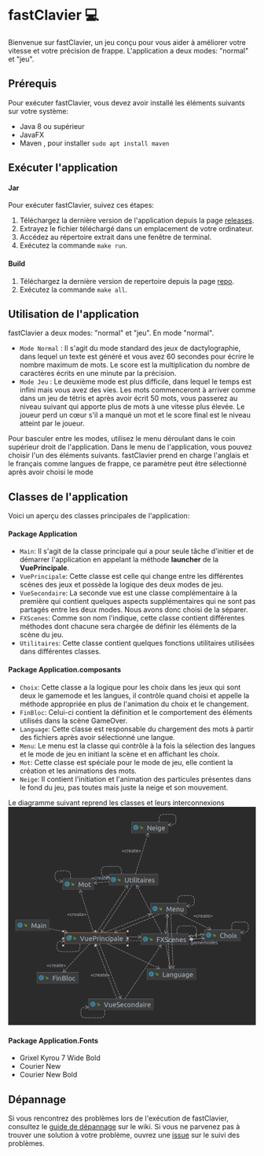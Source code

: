 # fastClavier 💻


Bienvenue sur fastClavier, un jeu conçu pour vous aider à améliorer votre vitesse et votre précision de frappe. L'application a deux modes: "normal" et "jeu".

## Prérequis

Pour exécuter fastClavier, vous devez avoir installé les éléments suivants sur votre système:

*   Java 8 ou supérieur
*   JavaFX
*   Maven , pour installer `sudo apt install maven`

## Exécuter l'application
#### Jar
Pour exécuter fastClavier, suivez ces étapes:

1.  Téléchargez la dernière version de l'application depuis la page [releases](https://gaufre.informatique.univ-paris-diderot.fr/makhloum/fast-clavier-/releases).
2.  Extrayez le fichier téléchargé dans un emplacement de votre ordinateur.
3.  Accédez au répertoire extrait dans une fenêtre de terminal.
4.  Exécutez la commande `make run`.

#### Build
1.  Téléchargez la dernière version de repertoire depuis la page [repo](https://gaufre.informatique.univ-paris-diderot.fr/makhloum/fast-clavier-/).
2.  Exécutez la commande `make all`.

## Utilisation de l'application

fastClavier a deux modes: "normal" et "jeu". En mode "normal".
- `Mode Normal` : Il s'agit du mode standard des jeux de dactylographie, dans lequel un texte est généré et vous avez 60 secondes pour écrire le nombre maximum de mots. Le score est la multiplication du nombre de caractères écrits en une minute par la précision.
- `Mode Jeu` : Le deuxième mode est plus difficile, dans lequel le temps est infini mais vous avez des vies. Les mots commenceront à arriver comme dans un jeu de tétris et après avoir écrit 50 mots, vous passerez au niveau suivant qui apporte plus de mots à une vitesse plus élevée. Le joueur perd un cœur s'il a manqué un mot et le score final est le niveau atteint par le joueur. 

Pour basculer entre les modes, utilisez le menu déroulant dans le coin supérieur droit de l'application. Dans le menu de l'application, vous pouvez choisir l'un des éléments suivants. fastClavier prend en charge l'anglais et le français comme langues de frappe, ce paramètre peut être sélectionné après avoir choisi le mode

## Classes de l'application

Voici un aperçu des classes principales de l'application:
#### Package Application
*   `Main`: Il s'agit de la classe principale qui a pour seule tâche d'initier et de démarrer l'application en appelant la méthode **launcher** de la **VuePrincipale**.
*   `VuePrincipale`: Cette classe est celle qui change entre les différentes scènes des jeux et possède la logique des deux modes de jeu. 
*   `VueSecondaire`: La seconde vue est une classe complémentaire à la première qui contient quelques aspects supplémentaires qui ne sont pas partagés entre les deux modes. Nous avons donc choisi de la séparer.
*   `FXScenes`: Comme son nom l'indique, cette classe contient différentes méthodes dont chacune sera chargée de définir les éléments de la scène du jeu.
*   `Utilitaires`: Cette classe contient quelques fonctions utilitaires utilisées dans différentes classes.


#### Package Application.composants
*   `Choix`: Cette classe a la logique pour les choix dans les jeux qui sont deux le gamemode et les langues, il contrôle quand choisi et appelle la méthode appropriée en plus de l'animation du choix et le changement.
*   `FinBloc`: Celui-ci contient la définition et le comportement des éléments utilisés dans la scène GameOver.
*   `Language`: Cette classe est responsable du chargement des mots à partir des fichiers après avoir sélectionné une langue.  
*   `Menu`: Le menu est la classe qui contrôle à la fois la sélection des langues et le mode de jeu en initiant la scène et en affichant les choix.
*   `Mot`: Cette classe est spéciale pour le mode de jeu, elle contient la création et les animations des mots.
*   `Neige`: Il contient l'initiation et l'animation des particules présentes dans le fond du jeu, pas toutes mais juste la neige et son mouvement.

Le diagramme suivant reprend les classes et leurs interconnexions
![Diragramme de classses](img/diagram.png)

#### Package Application.Fonts
- Grixel Kyrou 7 Wide Bold
- Courier New
- Courier New Bold

## Dépannage

Si vous rencontrez des problèmes lors de l'exécution de fastClavier, consultez le [guide de dépannage](https://gaufre.informatique.univ-paris-diderot.fr/makhloum/fast-clavier-/wiki/Troubleshooting) sur le wiki. Si vous ne parvenez pas à trouver une solution à votre problème, ouvrez une [issue](https://gaufre.informatique.univ-paris-diderot.fr/makhloum/fast-clavier-/issues) sur le suivi des problèmes.
